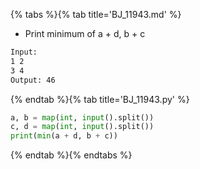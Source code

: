 {% tabs %}{% tab title='BJ_11943.md' %}

* Print minimum of a + d, b + c

```txt
Input:
1 2
3 4
Output: 46
```

{% endtab %}{% tab title='BJ_11943.py' %}

```py
a, b = map(int, input().split())
c, d = map(int, input().split())
print(min(a + d, b + c))
```

{% endtab %}{% endtabs %}
